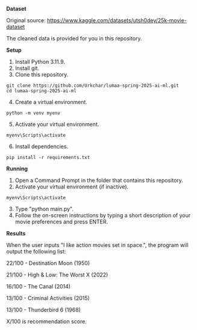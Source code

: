 **Dataset**

Original source: https://www.kaggle.com/datasets/utsh0dey/25k-movie-dataset

The cleaned data is provided for you in this repository.

**Setup**
1. Install Python 3.11.9.
2. Install git.
3. Clone this repository.
```
git clone https://github.com/Urkchar/lumaa-spring-2025-ai-ml.git
cd lumaa-spring-2025-ai-ml
```
4. Create a virtual environment.
```
python -m venv myenv
```
5. Activate your virtual environment.
```
myenv\Scripts\activate
```
6. Install dependencies.
```
pip install -r requirements.txt
```

**Running**
1. Open a Command Prompt in the folder that contains this repository.
2. Activate your virtual environment (if inactive).
```
myenv\Scripts\activate
```
3. Type "python main.py".
4. Follow the on-screen instructions by typing a short description of your movie preferences and press ENTER. 

**Results**

When the user inputs "I like action movies set in space.", the program will output the following list:

22/100 - Destination Moon (1950)

21/100 - High & Low: The Worst X (2022)

16/100 - The Canal (2014)

13/100 - Criminal Activities (2015)

13/100 - Thunderbird 6 (1968)


X/100 is recommendation score.